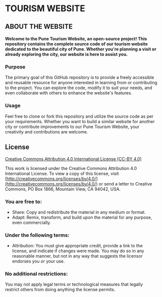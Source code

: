 # TOURISM WEBSITE

## ABOUT THE WEBSITE

#### Welcome to the Pune Tourism Website, an open-source project! This repository contains the complete source code of our tourism website dedicated to the beautiful city of Pune. Whether you're planning a visit or already exploring the city, our website is here to assist you.

### Purpose

The primary goal of this GitHub repository is to provide a freely accessible and reusable resource for anyone interested in learning from or contributing to the project. You can explore the code, modify it to suit your needs, and even collaborate with others to enhance the website's features.

### Usage

Feel free to clone or fork this repository and utilize the source code as per your requirements. Whether you want to build a similar website for another city or contribute improvements to our Pune Tourism Website, your creativity and contributions are welcome.

## License

[Creative Commons Attribution 4.0 International License (CC-BY 4.0)](http://creativecommons.org/licenses/by/4.0/)

This work is licensed under the Creative Commons Attribution 4.0 International License. To view a copy of this license, visit [http://creativecommons.org/licenses/by/4.0/](http://creativecommons.org/licenses/by/4.0/) or send a letter to Creative Commons, PO Box 1866, Mountain View, CA 94042, USA.

### You are free to:

- Share: Copy and redistribute the material in any medium or format.
- Adapt: Remix, transform, and build upon the material for any purpose, even commercially.

### Under the following terms:

- Attribution: You must give appropriate credit, provide a link to the license, and indicate if changes were made. You may do so in any reasonable manner, but not in any way that suggests the licensor endorses you or your use.

### No additional restrictions:

You may not apply legal terms or technological measures that legally restrict others from doing anything the license permits.
